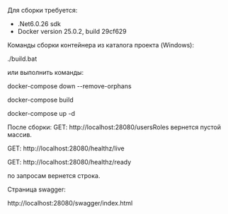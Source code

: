 Для сборки требуется:
- .Net6.0.26 sdk
- Docker version 25.0.2, build 29cf629

Команды сборки контейнера из каталога проекта (Windows):

./build.bat

или выполнить команды:

docker-compose down --remove-orphans

docker-compose build

docker-compose up -d

После сборки:
GET: http://localhost:28080/usersRoles 
вернется пустой массив.

GET: http://localhost:28080/healthz/live 

GET: http://localhost:28080/healthz/ready

по запросам вернется строка.

Страница swagger:

http://localhost:28080/swagger/index.html

